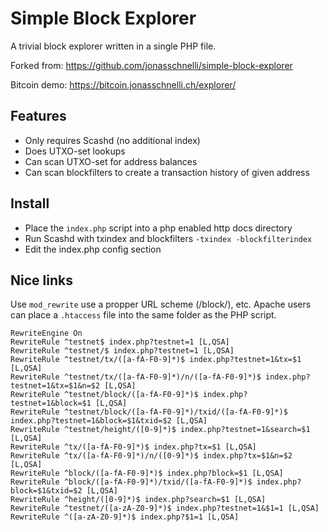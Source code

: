 Simple Block Explorer
=====================================

A trivial block explorer written in a single PHP file.

Forked from: https://github.com/jonasschnelli/simple-block-explorer

Bitcoin demo: https://bitcoin.jonasschnelli.ch/explorer/

Features
-------
* Only requires Scashd (no additional index)
* Does UTXO-set lookups
* Can scan UTXO-set for address balances
* Can scan blockfilters to create a transaction history of given address

Install
-------
* Place the `index.php` script into a php enabled http docs directory
* Run Scashd with txindex and blockfilters `-txindex -blockfilterindex`
* Edit the index.php config section

Nice links
-------

Use `mod_rewrite` use a propper URL scheme (/block/<hash>), etc.
Apache users can place a `.htaccess` file into the same folder as the PHP script.

```
RewriteEngine On
RewriteRule ^testnet$ index.php?testnet=1 [L,QSA]
RewriteRule ^testnet/$ index.php?testnet=1 [L,QSA]
RewriteRule ^testnet/tx/([a-fA-F0-9]*)$ index.php?testnet=1&tx=$1 [L,QSA]
RewriteRule ^testnet/tx/([a-fA-F0-9]*)/n/([a-fA-F0-9]*)$ index.php?testnet=1&tx=$1&n=$2 [L,QSA]
RewriteRule ^testnet/block/([a-fA-F0-9]*)$ index.php?testnet=1&block=$1 [L,QSA]
RewriteRule ^testnet/block/([a-fA-F0-9]*)/txid/([a-fA-F0-9]*)$ index.php?testnet=1&block=$1&txid=$2 [L,QSA]
RewriteRule ^testnet/height/([0-9]*)$ index.php?testnet=1&search=$1 [L,QSA]
RewriteRule ^tx/([a-fA-F0-9]*)$ index.php?tx=$1 [L,QSA]
RewriteRule ^tx/([a-fA-F0-9]*)/n/([0-9]*)$ index.php?tx=$1&n=$2 [L,QSA]
RewriteRule ^block/([a-fA-F0-9]*)$ index.php?block=$1 [L,QSA]
RewriteRule ^block/([a-fA-F0-9]*)/txid/([a-fA-F0-9]*)$ index.php?block=$1&txid=$2 [L,QSA]
RewriteRule ^height/([0-9]*)$ index.php?search=$1 [L,QSA]
RewriteRule ^testnet/([a-zA-Z0-9]*)$ index.php?testnet=1&$1=1 [L,QSA]
RewriteRule ^([a-zA-Z0-9]*)$ index.php?$1=1 [L,QSA]

```
